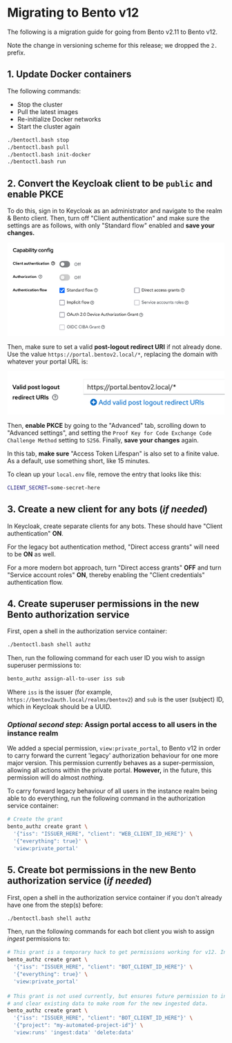 # Migrating to Bento v12

The following is a migration guide for going from Bento v2.11 to Bento v12.

Note the change in versioning scheme for this release; we dropped the `2.` prefix.

## 1. Update Docker containers

The following commands:

- Stop the cluster
- Pull the latest images
- Re-initialize Docker networks
- Start the cluster again

```bash
./bentoctl.bash stop
./bentoctl.bash pull
./bentoctl.bash init-docker
./bentoctl.bash run
```

## 2. Convert the Keycloak client to be `public` and enable PKCE

To do this, sign in to Keycloak as an administrator and navigate to the realm & Bento client.
Then, turn off "Client authentication" and make sure the settings are as follows, with only
"Standard flow" enabled and **save your changes.**

![Client configuration for Bento Keycloak for v12](../img/client_setup_v12.png)

Then, make sure to set a valid **post-logout redirect URI** if not already done. Use the value
`https://portal.bentov2.local/*`, replacing the domain with whatever your portal URL is:

![Logout URI configuration for Bento Keycloak for v12](../img/logout_uri_v12.png)

Then, **enable PKCE** by going to the "Advanced" tab, scrolling down to "Advanced settings", and setting the
`Proof Key for Code Exchange Code Challenge Method` setting to `S256`. Finally, **save your changes** again.

In this tab, **make sure** "Access Token Lifespan" is also set to a finite value. As a default, use something short,
like 15 minutes.

To clean up your `local.env` file, remove the entry that looks like this:

```bash
CLIENT_SECRET=some-secret-here
```

## 3. Create a new client for any bots (_if needed_)

In Keycloak, create separate clients for any bots. These should have "Client authentication" **ON**.

For the legacy bot authentication method, "Direct access grants" will need to be **ON** as well.

For a more modern bot approach, turn "Direct access grants" **OFF** and turn "Service account roles" **ON**,
thereby enabling the "Client credentials" authentication flow.

## 4. Create superuser permissions in the new Bento authorization service

First, open a shell in the authorization service container:

```bash
./bentoctl.bash shell authz
```

Then, run the following command for each user ID you wish to assign superuser permissions to:

```bash
bento_authz assign-all-to-user iss sub
```

Where `iss` is the issuer (for example, `https://bentov2auth.local/realms/bentov2`) and `sub` is the user (subject) ID,
which in Keycloak should be a UUID.

### _Optional second step:_ Assign portal access to all users in the instance realm

We added a special permission, `view:private_portal`, to Bento v12 in order to carry forward the current
'legacy' authorization behaviour for one more major version. This permission currently behaves as a super-permission,
allowing all actions within the private portal. **However,** in the future, this permission will do almost _nothing._

To carry forward legacy behaviour of all users in the instance realm being able to do everything, run the following
command in the authorization service container:

```bash
# Create the grant
bento_authz create grant \
  '{"iss": "ISSUER_HERE", "client": "WEB_CLIENT_ID_HERE"}' \
  '{"everything": true}' \
  'view:private_portal'
```

## 5. Create bot permissions in the new Bento authorization service (_if needed_)

First, open a shell in the authorization service container if you don't already have one from the step(s) before:

```bash
./bentoctl.bash shell authz
```

Then, run the following commands for each bot client you wish to assign _ingest_ permissions to:

```bash
# This grant is a temporary hack to get permissions working for v12. In the future, it should be removed.
bento_authz create grant \
  '{"iss": "ISSUER_HERE", "client": "BOT_CLIENT_ID_HERE"}' \
  '{"everything": true}' \
  'view:private_portal'

# This grant is not used currently, but ensures future permission to ingest data into the project
# and clear existing data to make room for the new ingested data.
bento_authz create grant \
  '{"iss": "ISSUER_HERE", "client": "BOT_CLIENT_ID_HERE"}' \
  '{"project": "my-automated-project-id"}' \
  'view:runs' 'ingest:data' 'delete:data'
```

